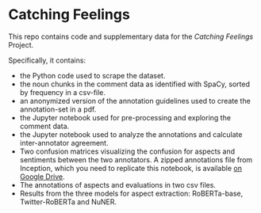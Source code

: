 # Catching Feelings
This repo contains code and supplementary data for the _Catching Feelings_ Project.

Specifically, it contains:

  - the Python code used to scrape the dataset.
  - the noun chunks in the comment data as identified with SpaCy, sorted by frequency in a csv-file.
  - an anonymized version of the annotation guidelines used to create the annotation-set in a pdf.
  - the Jupyter notebook used for pre-processing and exploring the comment data.
  - the Jupyter notebook used to analyze the annotations and calculate inter-annotator agreement.
  - Two confusion matrices visualizing the confusion for aspects and sentiments between the two annotators. A zipped annotations file from Inception, which you need to replicate this notebook, is available [on Google Drive](https://drive.google.com/file/d/1KBzhly5fSLNOvyPsUbeC4DX2Z1D27Vse/view?usp=sharing). 
  - The annotations of aspects and evaluations in two csv files.
  - Results from the three models for aspect extraction: RoBERTa-base, Twitter-RoBERTa and NuNER.

